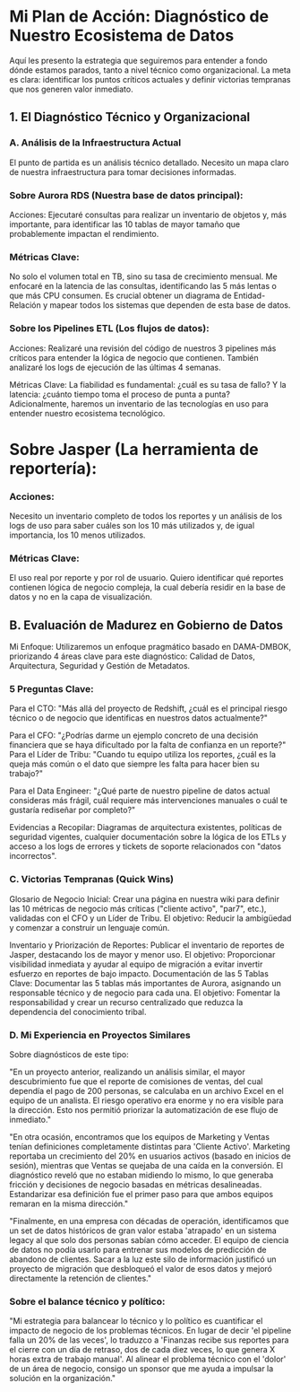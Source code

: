 # Mi Plan de Acción: Diagnóstico de Nuestro Ecosistema de Datos

Aquí les presento la estrategia que seguiremos para entender a fondo dónde estamos parados, tanto a nivel técnico como organizacional. La meta es clara: identificar los puntos críticos actuales y definir victorias tempranas que nos generen valor inmediato.

## 1. El Diagnóstico Técnico y Organizacional

### A. Análisis de la Infraestructura Actual
El punto de partida es un análisis técnico detallado. Necesito un mapa claro de nuestra infraestructura para tomar decisiones informadas.

### Sobre Aurora RDS (Nuestra base de datos principal):

Acciones: Ejecutaré consultas para realizar un inventario de objetos y, más importante, para identificar las 10 tablas de mayor tamaño que probablemente impactan el rendimiento.

### Métricas Clave: 

No solo el volumen total en TB, sino su tasa de crecimiento mensual. Me enfocaré en la latencia de las consultas, identificando las 5 más lentas o que más CPU consumen. Es crucial obtener un diagrama de Entidad-Relación y mapear todos los sistemas que dependen de esta base de datos.

### Sobre los Pipelines ETL (Los flujos de datos):

Acciones: Realizaré una revisión del código de nuestros 3 pipelines más críticos para entender la lógica de negocio que contienen. También analizaré los logs de ejecución de las últimas 4 semanas.

Métricas Clave: La fiabilidad es fundamental: ¿cuál es su tasa de fallo? Y la latencia: ¿cuánto tiempo toma el proceso de punta a punta? Adicionalmente, haremos un inventario de las tecnologías en uso para entender nuestro ecosistema tecnológico.

# Sobre Jasper (La herramienta de reportería):

### Acciones: 
Necesito un inventario completo de todos los reportes y un análisis de los logs de uso para saber cuáles son los 10 más utilizados y, de igual importancia, los 10 menos utilizados.

### Métricas Clave: 
El uso real por reporte y por rol de usuario. Quiero identificar qué reportes contienen lógica de negocio compleja, la cual debería residir en la base de datos y no en la capa de visualización.

## B. Evaluación de Madurez en Gobierno de Datos
Mi Enfoque: Utilizaremos un enfoque pragmático basado en DAMA-DMBOK, priorizando 4 áreas clave para este diagnóstico: Calidad de Datos, Arquitectura, Seguridad y Gestión de Metadatos.

### 5 Preguntas Clave:

Para el CTO: "Más allá del proyecto de Redshift, ¿cuál es el principal riesgo técnico o de negocio que identificas en nuestros datos actualmente?"

Para el CFO: "¿Podrías darme un ejemplo concreto de una decisión financiera que se haya dificultado por la falta de confianza en un reporte?"
Para el Líder de Tribu: "Cuando tu equipo utiliza los reportes, ¿cuál es la queja más común o el dato que siempre les falta para hacer bien su trabajo?"

Para el Data Engineer: "¿Qué parte de nuestro pipeline de datos actual consideras más frágil, cuál requiere más intervenciones manuales o cuál te gustaría rediseñar por completo?"

Evidencias a Recopilar: Diagramas de arquitectura existentes, políticas de seguridad vigentes, cualquier documentación sobre la lógica de los ETLs y acceso a los logs de errores y tickets de soporte relacionados con "datos incorrectos".

### C. Victorias Tempranas (Quick Wins)
Glosario de Negocio Inicial: Crear una página en nuestra wiki para definir las 10 métricas de negocio más críticas ("cliente activo", "par7", etc.), validadas con el CFO y un Líder de Tribu. El objetivo: Reducir la ambigüedad y comenzar a construir un lenguaje común.

Inventario y Priorización de Reportes: Publicar el inventario de reportes de Jasper, destacando los de mayor y menor uso. El objetivo: Proporcionar visibilidad inmediata y ayudar al equipo de migración a evitar invertir esfuerzo en reportes de bajo impacto.
Documentación de las 5 Tablas Clave: Documentar las 5 tablas más importantes de Aurora, asignando un responsable técnico y de negocio para cada una. El objetivo: Fomentar la responsabilidad y crear un recurso centralizado que reduzca la dependencia del conocimiento tribal.

### D. Mi Experiencia en Proyectos Similares
Sobre diagnósticos de este tipo:

"En un proyecto anterior, realizando un análisis similar, el mayor descubrimiento fue que el reporte de comisiones de ventas, del cual dependía el pago de 200 personas, se calculaba en un archivo Excel en el equipo de un analista. El riesgo operativo era enorme y no era visible para la dirección. Esto nos permitió priorizar la automatización de ese flujo de inmediato."

"En otra ocasión, encontramos que los equipos de Marketing y Ventas tenían definiciones completamente distintas para 'Cliente Activo'. Marketing reportaba un crecimiento del 20% en usuarios activos (basado en inicios de sesión), mientras que Ventas se quejaba de una caída en la conversión. El diagnóstico reveló que no estaban midiendo lo mismo, lo que generaba fricción y decisiones de negocio basadas en métricas desalineadas. Estandarizar esa definición fue el primer paso para que ambos equipos remaran en la misma dirección."

"Finalmente, en una empresa con décadas de operación, identificamos que un set de datos históricos de gran valor estaba 'atrapado' en un sistema legacy al que solo dos personas sabían cómo acceder. El equipo de ciencia de datos no podía usarlo para entrenar sus modelos de predicción de abandono de clientes. Sacar a la luz este silo de información justificó un proyecto de migración que desbloqueó el valor de esos datos y mejoró directamente la retención de clientes."

### Sobre el balance técnico y político:

"Mi estrategia para balancear lo técnico y lo político es cuantificar el impacto de negocio de los problemas técnicos. En lugar de decir 'el pipeline falla un 20% de las veces', lo traduzco a 'Finanzas recibe sus reportes para el cierre con un día de retraso, dos de cada diez veces, lo que genera X horas extra de trabajo manual'. Al alinear el problema técnico con el 'dolor' de un área de negocio, consigo un sponsor que me ayuda a impulsar la solución en la organización."







